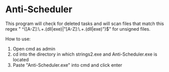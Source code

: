 # Anti-Scheduler

This program will check for deleted tasks and will scan files that match this regex " ^([A-Z]:\\.+\.(dll|exe)|"[A-Z]:\\.+\.(dll|exe)")$" for unsigned files. 


How to use:
1. Open cmd as admin
2. cd into the directory in which strings2.exe and Anti-Scheduler.exe is located
3. Paste "Anti-Scheduler.exe" into cmd and click enter
